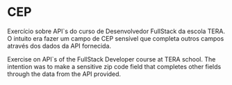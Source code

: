 # CEP

Exercício sobre API`s do curso de Desenvolvedor FullStack da escola TERA. O intuito era fazer um campo de CEP sensível que completa outros campos através dos dados da API fornecida.

Exercise on API`s of the FullStack Developer course at TERA school. The intention was to make a sensitive zip code field that completes other fields through the data from the API provided.

